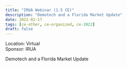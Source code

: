 ```yaml
---
title: "IRUA Webinar (1.5 CE)"
description: "Demotech and a Florida Market Update"
date: 2022-02-17
tags: [ce-other, ce-organized, ce-2022]
draft: false
---
```


Location: Virtual  
Sponsor: IRUA

Demotech and a Florida Market Update